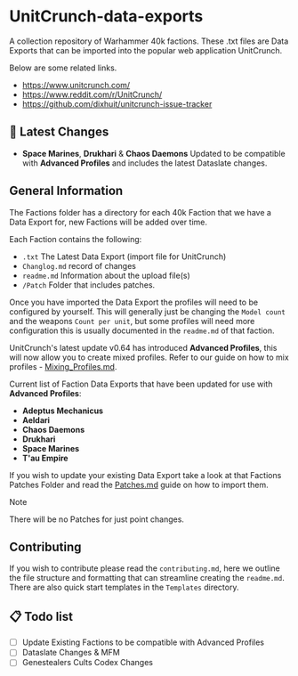 # UnitCrunch-data-exports
A collection repository of Warhammer 40k factions. These .txt files are Data Exports that can be imported into the popular web application UnitCrunch.

Below are some related links.
* https://www.unitcrunch.com/
* https://www.reddit.com/r/UnitCrunch/
* https://github.com/dixhuit/unitcrunch-issue-tracker

## :loudspeaker: Latest Changes

* **Space Marines**, **Drukhari** & **Chaos Daemons** Updated to be compatible with **Advanced Profiles** and includes the latest Dataslate changes.

## General Information
The Factions folder has a directory for each 40k Faction that we have a Data Export for, new Factions will be added over time.

Each Faction contains the following:
* `.txt` The Latest Data Export (import file for UnitCrunch)
* `Changlog.md` record of changes
* `readme.md` Information about the upload file(s)
* `/Patch` Folder that includes patches.

Once you have imported the Data Export the profiles will need to be configured by yourself. This will generally just be changing the `Model count` and the weapons `Count per unit`, but some profiles will need more configuration this is usually documented in the `readme.md` of that faction.

UnitCrunch's latest update v0.64 has introduced **Advanced Profiles**, this will now allow you to create mixed profiles. Refer to our guide on how to mix profiles - [Mixing_Profiles.md](/Guides/Mixing_Profiles.md).

Current list of Faction Data Exports that have been updated for use with **Advanced Profiles**:
* **Adeptus Mechanicus**
* **Aeldari**
* **Chaos Daemons**
* **Drukhari**
* **Space Marines**
* **T'au Empire**

If you wish to update your existing Data Export take a look at that Factions Patches Folder and read the [Patches.md](/Guides/Patches.md) guide on how to import them.

> [!NOTE]
> There will be no Patches for just point changes.

## Contributing
If you wish to contribute please read the `contributing.md`, here we outline the file structure and formatting that can streamline creating the `readme.md`.
There are also quick start templates in the `Templates` directory.

## :clipboard: Todo list
- [ ] Update Existing Factions to be compatible with Advanced Profiles
- [ ] Dataslate Changes & MFM
- [ ] Genestealers Cults Codex Changes